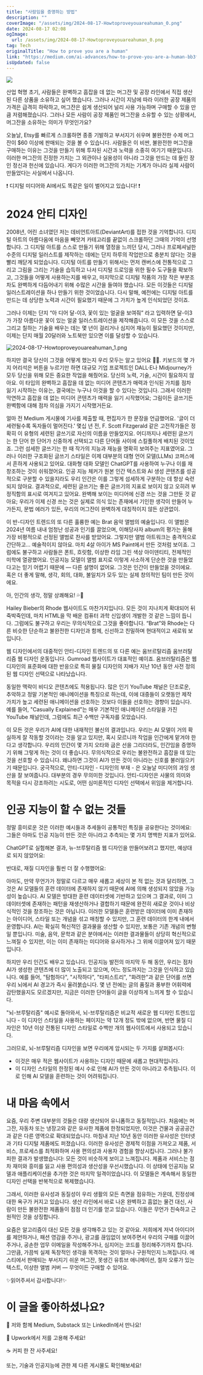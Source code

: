 ```yaml
---
title: "사람임을 증명하는 방법"
description: ""
coverImage: "/assets/img/2024-08-17-Howtoproveyouareahuman_0.png"
date: 2024-08-17 02:08
ogImage: 
  url: /assets/img/2024-08-17-Howtoproveyouareahuman_0.png
tag: Tech
originalTitle: "How to prove you are a human"
link: "https://medium.com/ai-advances/how-to-prove-you-are-a-human-bb3f1eb6e09f"
isUpdated: false
---
```



<img src="/assets/img/2024-08-17-Howtoproveyouareahuman_0.png" />

산업 혁명 초기, 사람들은 완벽하고 흠잡을 데 없는 머그잔 및 공장 라인에서 직접 생산된 다른 상품을 소유하고 싶어 했습니다. 그러나 시간이 지남에 따라 이러한 공장 제품의 가격은 급격히 하락하고, 머그잔은 쉽게 생산되어 널리 사용 가능하며 구매할 수 있을 만큼 저렴해졌습니다. 그러나 모든 사람이 공장 제품인 머그잔을 소유할 수 있는 상황에서, 머그잔을 소유하는 의미가 무엇인가요?

오늘날, Etsy를 빠르게 스크롤하면 종종 기발하고 부서지기 쉬우며 불완전한 수제 머그잔이 $60 이상에 판매되는 것을 볼 수 있습니다. 사람들은 이 비싼, 불완전한 머그잔을 구매하는 이유는 그것을 만들기 위해 투자된 시간과 노력을 소중히 여기기 때문입니다. 이러한 머그잔의 진정한 가치는 그 외관이나 실용성이 아니라 그것을 만드는 데 들인 장인 정신과 헌신에 있습니다. 게다가 이러한 머그잔의 가치는 기계가 아니라 실제 사람이 만들었다는 사실에서 나옵니다.

❗ 디지털 미디어와 AI에서도 똑같은 일이 벌어지고 있습니다! ❗

<div class="content-ad"></div>

# 2024 안티 디자인

2008년, 어린 소녀였던 저는 데비언트아트(DeviantArt)를 접한 것을 기억합니다. 디지털 아트의 아름다움에 마음을 빼앗겨 카테고리를 끝없이 스크롤하던 그때의 기억이 선명합니다. 그 디지털 아트를 스스로 만들기 위해 열정을 느끼던 당시, 그러나 프로페셔널한 수준의 디지털 일러스트를 제작하는 데에는 단지 하루의 작업만으로 충분치 않다는 것을 빨리 깨닫게 되었습니다. 디지털 아트를 만들기 위해서는 먼저 캔버스에 전통적으로 그리고 그림을 그리는 기술을 습득하고 나서 디지털 드로잉을 위한 필수 도구들을 확보하고, 그것들을 어떻게 사용하는지를 배우고, 마지막으로 디지털 작품의 가장 작은 부분조차도 완벽하게 다듬어내기 위해 수많은 시간을 들여야 했습니다. 모든 이것들은 디지털 일러스트레이션을 하나 만들기 위한 것이었습니다. 다시 말해, 예전에는 디지털 아트를 만드는 데 상당한 노력과 시간이 필요했기 때문에 그 가치가 높게 인식되었던 것이죠.

그러나 이제는 단지 “아 디어 달-이3, 꽃이 있는 얼굴을 보여줘” 라고 입력하면 달-이3가 가장 아름다운 꽃이 있는 얼굴 일러스트레이션을 제작해줍니다. 이 모든 것을 스스로 그리고 칠하는 기술을 배우는 데는 몇 년이 걸리거나 심지어 재능이 필요했던 것이지만, 이제는 단지 매월 20달러와 노트북만 있으면 이를 달성할 수 있습니다.

![2024-08-17-Howtoproveyouareahuman_1.png](/assets/img/2024-08-17-Howtoproveyouareahuman_1.png)

<div class="content-ad"></div>

하지만 결국 당신이 그것을 어떻게 했는지 우리 모두는 알고 있어요 🤷‍♀️. 키보드의 몇 가지 어리석은 버튼을 누르기만 하면 대규모 기업 프로젝트인 DALL·E나 Midjourney가 모두 당신을 위해 모든 중요한 작업을 해줬어요. 당신의 노력, 기술, 시간이 필요하지 않아요. 이 타입의 완벽하고 흠잡을 데 없는 미디어 콘텐츠가 매력과 인식된 가치를 점차 잃기 시작하는 이유는, 결국에는 누구나 이것을 할 수 있다는 것입니다. 그래서 이러한 막연하고 흠잡을 데 없는 미디어 콘텐츠가 매력을 잃기 시작했어요; 그림이든 글쓰기든 완벽함에 대해 점차 의심을 가지기 시작했거든요.

얼마 전 Medium 게시물에 기사를 제출할 때, 편집자가 한 문장을 언급했어요. '글이 더 세련될수록 독자들이 멀어진다.' 몇십 년 전, F. Scott Fitzgerald 같은 고전작가들은 정확히 이 유형의 세련된 글쓰기로 자신의 이름을 만들었지요. 어디까지나 세련된 글쓰기는 한 단어 한 단어가 신중하게 선택되고 다른 단어들 사이에 스킬풀하게 배치된 것이었죠. 그런 섬세한 글쓰기는 한 때 작가의 지능과 재능을 명확히 보여주는 지표였어요. 그러나 이러한 구조화된 글쓰기 스타일은 이제 대부분의 대형 언어 모델(LLMs) 코퍼스에서 흔하게 사용되고 있어요. 대화형 대화 모델인 ChatGPT를 사용하여 누구나 이를 재창조하는 것이 쉬워졌어요. 인공 지능 체커가 원본 인간 텍스트와 AI 생성 콘텐츠를 성공적으로 구분할 수 있을지라도 우리 인간은 이를 그렇게 섬세하게 구분하는 데 항상 숙련되지 않아요. 결과적으로, 세련된 글쓰기는 좋은 글쓰기의 지표로 보이지 않고 오히려 부정직함의 표시로 여겨지고 있어요. 완벽해 보이는 미디어에 신경 쓰는 것을 그만둔 것 같아요; 우리가 이제 신경 쓰는 것은 실제로 의식 있는 존재에서 기인한 생각이 만들어 누가든지, 문법 에러가 있든, 우리의 머그잔이 완벽하게 대칭적이지 않든 상관없이.

이 반-디자인 트렌드의 또 다른 훌륭한 예는 Brat 음악 앨범의 예술입니다. 이 앨범은 2024년 여름 내내 엄청난 성공과 인기를 끌었으며, 이해당사자 album의 평가는 올해 가장 비평적으로 선정된 앨범로 찬사를 받았어요. 그렇지만 앨범 아트워크는 충격적으로 간단하고... 예술적이지 않아요. 마치 4살 아이가 MS Paint에서 만든 것처럼 보이죠. 그럼에도 불구하고 사람들은 폰트, 흐릿함, 이상한 라임 그린 색상 아이덴티티, 전체적인 미학에 열광했어요. 인공지능 모델이 앨범 표지로 이렇게 사소하게 단순한 것을 만들었다고는 믿기 어렵기 때문에 — 다른 설명이 없어요. 그것은 인간이 만들었을 것이에요. 혹은 더 좋게 말해, 생각, 회의, 대화, 불일치가 모두 있는 실제 창의적인 팀이 만든 것이에요.

아, 인간의 생각, 정말 상쾌해요! 💦🌺

<div class="content-ad"></div>

Hailey Bieber의 Rhode 웹사이트도 마찬가지입니다. 모든 것이 지나치게 확대되어 뒤죽박죽인데, 마치 HTML을 막 배운 컴퓨터 과학 신입생이 개발한 것 같은 느낌이 듭니다. 그럼에도 불구하고 우리는 무의식적으로 그것을 좋아합니다. “Brat”와 Rhode는 다른 비슷한 단순하고 불완전한 디자인과 함께, 신선하고 친밀하며 현대적이고 새로워 보입니다.

웹 디자인에서의 대중적인 안티-디자인 트렌드의 또 다른 예는 움브르탈리즘 움브러탈리즘 웹 디자인 운동입니다. Gumroad 웹사이트가 대표적인 예이죠. 움브러탈리즘은 웹 디자인의 표준화에 대한 반응으로 특히 물질 디자인의 지배가 지난 10년 동안 사전 정의된 웹 디자인 선택으로 나타났습니다.

동일한 맥락이 비디오 콘텐츠에도 적용됩니다. 많은 인기 YouTube 채널은 단조로운, 추악하고 정말 기본적인 애니메이션을 특징으로 하는데, 이에 대중들이 오랫동안 제작 가치가 높고 세련된 애니메이션을 선호하는 것보다 이들을 선호하는 경향이 있습니다. 예를 들어, "Casually Explained"는 매우 기본적인 애니메이션 스타일을 가진 YouTube 채널인데, 그럼에도 최근 수백만 구독자를 모았습니다.

이 모든 것은 우리가 AI에 대한 내재적인 불신의 결과입니다. 우리는 AI 모델이 거의 확실하게 잘 작동할 것이라는 것을 알고 있지만, 혹시 모르니까 작업을 인간에게 맡겨야 한다고 생각합니다. 우리의 인간이 몇 가지 오타와 굽은 선을 그리더라도, 인간임을 증명하기 위해 그렇게 하는 것이 더 좋습니다. 무의식적으로 우리는 불완전하고 흠잡을 데 있는 것을 선호할 수 있습니다. 왜냐하면 그것이 AI가 만든 것이 아니라는 신호를 불러일으키기 때문입니다. 궁극적으로, 안티-디자인 - 디자인의 부재 - 은 오늘날 미디어의 과잉 생산을 잘 보여줍니다. 대부분의 경우 무의미한 것입니다. 안티-디자인은 사물의 의미와 목적을 다시 강조하려는 시도로, 어떤 심미론적인 디자인 선택에서 위임을 제거합니다.

<div class="content-ad"></div>

# 인공 지능이 할 수 없는 것들

정말 흥미로운 것은 이러한 예시들과 추세들이 공통적인 특징을 공유한다는 것이에요: 그들은 아마도 인공 지능이 만든 것은 아니라고 추측되는 몇 가지 명백한 지표가 있어요.

ChatGPT로 실험해본 결과, 뉴-브루탈리즘 웹 디자인을 만들어보려고 했지만, 예상대로 되지 않았어요:

반대로, 재질 디자인을 훨씬 더 잘 수행했어요:

<div class="content-ad"></div>

아마도, 만약 무언가가 정말로 다르고 매우 새롭고 세상이 본 적 없는 것과 달리하면, 그것은 AI 모델들의 훈련 데이터에 존재하지 않기 때문에 AI에 의해 생성되지 않았을 가능성이 높습니다. AI 모델은 방대한 훈련 데이터셋에 기반하고 있으며 그 결과로, 이미 그 데이터셋에 존재하는 패턴을 재생산하거나 결합하기 때문에 완전히 새로운 것이나 비상식적인 것을 창조하는 것은 아닙니다. 이러한 모델들은 훈련받은 데이터에 이미 존재하는 아이디어, 스타일 또는 개념을 섞고 매칭할 수 있지만, 그 훈련 데이터의 한계 내에서 운영합니다. AI는 확실히 혁신적인 결과물을 생산할 수 있지만, 보통은 기존 개념의 변형일 뿐입니다. 미술, 음악, 문학과 같은 분야에서는 이러한 결과물들이 상당히 혁신적으로 느껴질 수 있지만, 이는 이미 존재하는 미디어와 유사하거나 그 위에 이끌어져 있기 때문입니다.

하지만 우리 인간도 배우고 있습니다. 인공지능 발전의 마지막 두 해 동안, 우리는 점차 AI가 생성한 콘텐츠에 더 많이 노출되고 있으며, 어느 정도까지는 그것을 인식하고 있습니다. 예를 들어, "탐험하다", "시작하다", "타피스트리", "화려한"과 같은 단어를 쓰면 우리 뇌에서 AI 경고가 즉시 울려붉습니다. 몇 년 전에는 글의 품질과 풍부한 어휘력에 감탄했을지도 모르겠지만, 지금은 이러한 단어들이 글을 이상하게 느끼게 할 수 있습니다.

"뇌-브루탈리즘" 예시로 돌아와서, 뇌-브루탈리즘은 비교적 새로운 웹 디자인 트렌드입니다 - 이 디자인 스타일을 사용하는 페이지는 약 12개 정도 밖에 없으며, 반면 물질 디자인은 10년 이상 전통된 디자인 스타일로 수백만 개의 웹사이트에서 사용되고 있습니다.

그러므로, 뇌-브루탈리즘 디자인을 보면 우리에게 암시되는 두 가지를 살펴봅시다:

<div class="content-ad"></div>

- 이것은 매우 적은 웹사이트가 사용하는 디자인 때문에 새롭고 현대적입니다.
- 이 디자인 스타일의 한정된 예시 수로 인해 AI가 만든 것이 아니라고 추측됩니다. 이로 인해 AI 모델을 훈련하는 것이 어려워집니다.

# 내 마음 속에서

요즘, 우리 주변 대부분의 것들은 대량 생산되어 유니폼하고 동질적입니다. 처음에는 머그잔, 자동차 또는 냉장고와 같은 유사한 제품에 한정되었지만, 이것은 건물과 공공공간과 같은 다른 영역으로 확대되었습니다. 마침내 지난 10년 동안 이러한 유사성은 인터넷과 기타 디지털 제품에도 퍼졌습니다. 이러한 유사성은 경제적 이점을 가져오고 제품, 서비스, 프로세스를 최적화하며 사용 편의성과 사용자 경험을 향상시킵니다. 그러나 불가피한 결과가 발생했습니다: 모든 것이 비슷하게 보이고 느껴집니다. 제품과 서비스는 점차 재미와 흥미를 잃고 사용 편의성과 생산성을 우선시했습니다. 이 상태에 인공지능 모델과 애플리케이션을 추가한 것은 마지막 일격이었습니다. 이 모델들은 계속해서 동일한 디자인 선택을 반복적으로 복제했습니다.

그래서, 이러한 유사성과 동질성이 우리 생활의 모든 측면을 점유하는 가운데, 진정성에 대한 욕구가 커지고 있습니다. 생산 라인에서 바로 나온 완벽하고 흠없는 물건 대신, 사람이 만든 불완전한 제품들이 점점 더 인기를 얻고 있습니다. 이들은 무언가 친숙하고 근원적인 것을 상징합니다.

<div class="content-ad"></div>

요즘은 알고리즘이 대신 모든 것을 생각해주고 있는 것 같아요. 저희에게 저녁 아이디어를 제안하거나, 패션 영감을 주거나, 광고를 끊임없이 보여주면서 우리의 구매를 이끌어주거나, 공손한 업무 이메일을 작성해주거나, 심지어는 코드를 정리해주기까지 합니다. 그만큼, 가끔씩 실제 독창적인 생각을 목격하는 것이 얼마나 구원적인지 느껴집니다. 에스티에서 판매되는 부서지기 쉬운 머그잔, 못생긴 유튜브 애니메이션, 철자 오류가 있는 텍스트, 이상한 앨범 커버 — 무엇이든 구매할 수 있어요.

✨읽어주셔서 감사합니다!✨

# 이 글을 좋아하셨나요?

💌 저와 함께 Medium, Substack 또는 LinkedIn에서 만나요!

<div class="content-ad"></div>

💼 Upwork에서 저를 고용해 주세요!

☕ 커피 한 잔 사주세요!

또는, 기술과 인공지능에 관한 제 다른 게시물도 확인해보세요!